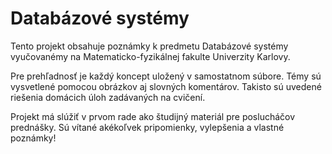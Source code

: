 # Databázové systémy

Tento projekt obsahuje poznámky k predmetu Databázové systémy vyučovanémy na Matematicko-fyzikálnej fakulte Univerzity Karlovy.

Pre prehľadnosť je každý koncept uložený v samostatnom súbore. Témy sú vysvetlené pomocou obrázkov aj slovných komentárov. Takisto sú uvedené riešenia domácich úloh zadávaných na cvičení.

Projekt má slúžiť v prvom rade ako študijný materiál pre poslucháčov prednášky. Sú vítané akékoľvek pripomienky, vylepšenia a vlastné poznámky!
